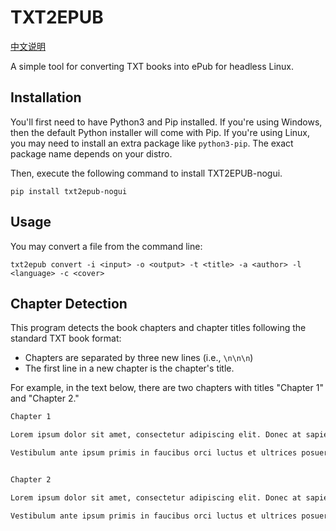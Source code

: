 # TXT2EPUB

[中文说明](README.zh.md)

A simple tool for converting TXT books into ePub for headless Linux.

## Installation

You'll first need to have Python3 and Pip installed. If you're using Windows, then the default Python installer will come with Pip. If you're using Linux, you may need to install an extra package like `python3-pip`. The exact package name depends on your distro.

Then, execute the following command to install TXT2EPUB-nogui.

```shell
pip install txt2epub-nogui
```

## Usage

You may convert a file from the command line:

```shell
txt2epub convert -i <input> -o <output> -t <title> -a <author> -l <language> -c <cover>
```

## Chapter Detection

This program detects the book chapters and chapter titles following the standard TXT book format:

- Chapters are separated by three new lines (i.e., `\n\n\n`)
- The first line in a new chapter is the chapter's title.

For example, in the text below, there are two chapters with titles "Chapter 1" and "Chapter 2."

```txt
Chapter 1

Lorem ipsum dolor sit amet, consectetur adipiscing elit. Donec at sapien ante.

Vestibulum ante ipsum primis in faucibus orci luctus et ultrices posuere cubilia curae.


Chapter 2

Lorem ipsum dolor sit amet, consectetur adipiscing elit. Donec at sapien ante.

Vestibulum ante ipsum primis in faucibus orci luctus et ultrices posuere cubilia curae.
```
